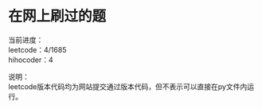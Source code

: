 # 在网上刷过的题

当前进度：  
leetcode：4/1685  
hihocoder：4  

说明：  
leetcode版本代码均为网站提交通过版本代码，但不表示可以直接在py文件内运行。  

